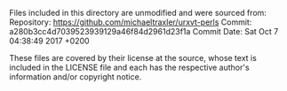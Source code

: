 Files included in this directory are unmodified and were sourced from:
  Repository:  https://github.com/michaeltraxler/urxvt-perls
  Commit:      a280b3cc4d7039523939129a46f84d2961d23f1a
  Commit Date: Sat Oct 7 04:38:49 2017 +0200

These files are covered by their license at the source, whose text is included
in the LICENSE file and each has the respective author's information and/or
copyright notice.
